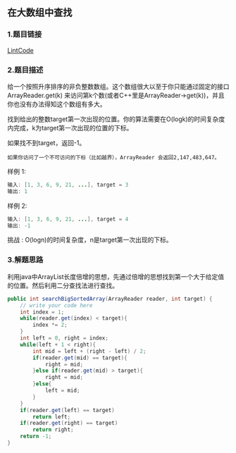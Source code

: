 ## 在大数组中查找
### 1.题目链接
[LintCode](https://www.lintcode.com/problem/447/)
### 2.题目描述

给一个按照升序排序的非负整数数组。这个数组很大以至于你只能通过固定的接口 ArrayReader.get(k) 来访问第k个数(或者C++里是ArrayReader->get(k))，并且你也没有办法得知这个数组有多大。

找到给出的整数target第一次出现的位置。你的算法需要在O(logk)的时间复杂度内完成，k为target第一次出现的位置的下标。

如果找不到target，返回-1。

`如果你访问了一个不可访问的下标（比如越界），ArrayReader 会返回2,147,483,647。`

样例 1:
```java
输入: [1, 3, 6, 9, 21, ...], target = 3
输出: 1
```
样例 2:
```java
输入: [1, 3, 6, 9, 21, ...], target = 4
输出: -1
```
挑战 : O(logn)的时间复杂度，n是target第一次出现的下标。

### 3.解题思路

利用java中ArrayList长度倍增的思想，先通过倍增的思想找到第一个大于给定值的位置。然后利用二分查找法进行查找。

```java
public int searchBigSortedArray(ArrayReader reader, int target) {
    // write your code here
    int index = 1;
    while(reader.get(index) < target){
        index *= 2;
    }
    int left = 0, right = index;
    while(left + 1 < right){
        int mid = left + (right - left) / 2;
        if(reader.get(mid) == target){
            right = mid;
        }else if(reader.get(mid) > target){
            right = mid;
        }else{
            left = mid;
        }
    }
    if(reader.get(left) == target)
        return left;
    if(reader.get(right) == target)
        return right;
    return -1;
}
```
